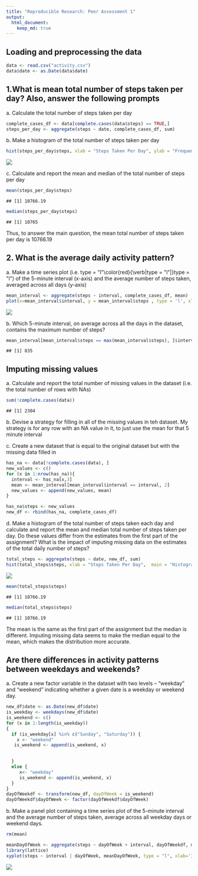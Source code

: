 ```yaml
---
title: "Reproducible Research: Peer Assessment 1"
output: 
  html_document:
    keep_md: true
---
```


## Loading and preprocessing the data


```r
data <- read.csv("activity.csv")
data$date <- as.Date(data$date)
```

## 1.What is mean total number of steps taken per day? Also, answer the following prompts
a. Calculate the total number of steps taken per day

```r
complete_cases_df <- data[complete.cases(data$steps) == TRUE,]
steps_per_day <- aggregate(steps ~ date, complete_cases_df, sum)
```
b. Make a histogram of the total number of steps taken per day

```r
hist(steps_per_day$steps, xlab = "Steps Taken Per Day", ylab = "Frequency", col = "light blue", main = "Histogram of Steps Taken Per Day From Monitoring Device")
```

![](PA1_template_files/figure-html/unnamed-chunk-3-1.png)<!-- -->


c. Calculate and report the mean and median of the total number of steps per day

```r
mean(steps_per_day$steps)
```

```
## [1] 10766.19
```

```r
median(steps_per_day$steps)
```

```
## [1] 10765
```
Thus, to answer the main question, the mean total number of steps taken per day is 10766.19

## 2. What is the average daily activity pattern?
a. Make a time series plot (i.e. type = "l"\color{red}{\verb|type = "l"|}type = "l") of the 5-minute interval (x-axis) and the average number of steps taken, averaged across all days (y-axis)


```r
mean_interval <- aggregate(steps ~ interval, complete_cases_df, mean)
plot(x=mean_interval$interval, y = mean_interval$steps , type = 'l', xlab = "Intervals", ylab = "Mean Number of Steps Across All Days", main = "Average Daily Activity Pattern", col = "blue")
```

![](PA1_template_files/figure-html/unnamed-chunk-5-1.png)<!-- -->

b. Which 5-minute interval, on average across all the days in the dataset, contains the maximum number of steps?


```r
mean_interval[mean_interval$steps == max(mean_interval$steps), ]$interval
```

```
## [1] 835
```

## Imputing missing values
a. Calculate and report the total number of missing values in the dataset (i.e. the total number of rows with NAs)

```r
sum(!complete.cases(data))
```

```
## [1] 2304
```

b. Devise a strategy for filling in all of the missing values in teh dataset.
My strategy is for any row with an NA value in it, to just use the mean for that 5 minute interval

c. Create a new dataset that is equal to the original dataset but with the missing data filled in

```r
has_na <- data[!complete.cases(data), ]
new_values <- c()
for (x in 1:nrow(has_na)){
  interval <- has_na[x,3]
  mean <- mean_interval[mean_interval$interval == interval, 2]
  new_values <- append(new_values, mean)
}

has_na$steps <- new_values
new_df <- rbind(has_na, complete_cases_df)
```

d. Make a histogram of the total number of steps taken each day and calculate and report the mean and median total number of steps taken per day. Do these values differ from the estimates from the first part of the assignment? What is the impact of imputing missing data on the estimates of the total daily number of steps?


```r
total_steps <- aggregate(steps ~ date, new_df, sum)
hist(total_steps$steps, xlab = "Steps Taken Per Day",  main = "Histogram of Steps Taken Per Day From Monitoring Device", col = "light blue")
```

![](PA1_template_files/figure-html/unnamed-chunk-9-1.png)<!-- -->

```r
mean(total_steps$steps)
```

```
## [1] 10766.19
```

```r
median(total_steps$steps)
```

```
## [1] 10766.19
```
The mean is the same as the first part of the assignment but the median is different. Imputing missing data seems to make the median equal to the mean, which makes the distribution more accurate.

## Are there differences in activity patterns between weekdays and weekends?
a. Create a new factor variable in the dataset with two levels – “weekday” and “weekend” indicating whether a given date is a weekday or weekend day.


```r
new_df$date <- as.Date(new_df$date)
is_weekday <- weekdays(new_df$date)
is_weekend <- c()
for (x in 1:length(is_weekday)) 
{
  if (is_weekday[x] %in% c("Sunday", "Saturday")) {
    x <- "weekend"
   is_weekend <- append(is_weekend, x)

   
  }
  else {
     x<- "weekday"
     is_weekend <- append(is_weekend, x)
  }
}
dayOfWeekdf <- transform(new_df, dayOfWeek = is_weekend)
dayOfWeekdf$dayOfWeek <- factor(dayOfWeekdf$dayOfWeek)
```

b. Make a panel plot containing a time series plot of the 5-minute interval and the average number of steps taken, average across all weekday days or weekend days. 

```r
rm(mean)

meanDayOfWeek <- aggregate(steps ~ dayOfWeek + interval, dayOfWeekdf, mean)
library(lattice)
xyplot(steps ~ interval | dayOfWeek, meanDayOfWeek, type = "l", xlab='Interval', ylab = "Mean Number of Steps", main = "Mean Number of Steps Each Day for Weekday and Weekends", col = "blue")
```

![](PA1_template_files/figure-html/unnamed-chunk-11-1.png)<!-- -->
